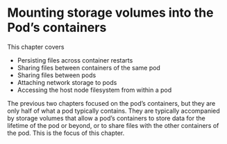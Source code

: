 # Mounting storage volumes into the Pod’s containers
This chapter covers

* Persisting files across container restarts
* Sharing files between containers of the same pod
* Sharing files between pods
* Attaching network storage to pods
* Accessing the host node filesystem from within a pod

The previous two chapters focused on the pod’s containers, but they are only half of what a pod typically contains. They are typically accompanied by storage volumes that allow a pod’s containers to store data for the lifetime of the pod or beyond, or to share files with the other containers of the pod. This is the focus of this chapter.
